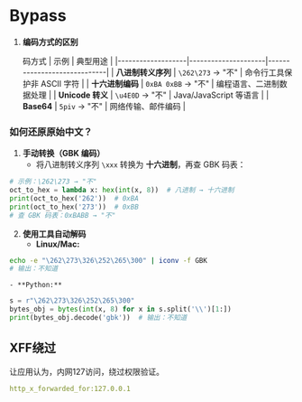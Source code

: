 # Bypass

1. **编码方式的区别**

    码方式          | 示例                | 典型用途                     |
|-------------------|---------------------|-----------------------------|
| **八进制转义序列** | `\262\273` → "不"   | 命令行工具保护非 ASCII 字符  |
| **十六进制编码**   | `0xBA 0xBB` → "不"  | 编程语言、二进制数据处理    |
| **Unicode 转义**   | `\u4E0D` → "不"     | Java/JavaScript 等语言       |
| **Base64**         | `5piv` → "不"       | 网络传输、邮件编码          |

### **如何还原原始中文？**

1. **手动转换（GBK 编码）**
    - 将八进制转义序列 `\xxx` 转换为 **十六进制**，再查 GBK 码表：

```Python
# 示例：\262\273 → "不"
oct_to_hex = lambda x: hex(int(x, 8))  # 八进制 → 十六进制
print(oct_to_hex('262'))  # 0xBA
print(oct_to_hex('273'))  # 0xBB
# 查 GBK 码表：0xBABB → "不"
```
2. **使用工具自动解码**
    - **Linux/Mac:**

```Bash
echo -e "\262\273\326\252\265\300" | iconv -f GBK
# 输出：不知道
```
    - **Python:**

```Python
s = r"\262\273\326\252\265\300"
bytes_obj = bytes(int(x, 8) for x in s.split('\\')[1:])
print(bytes_obj.decode('gbk'))  # 输出：不知道
```

## XFF绕过

让应用认为，内网127访问，绕过权限验证。

```YAML
http_x_forwarded_for:127.0.0.1
```

